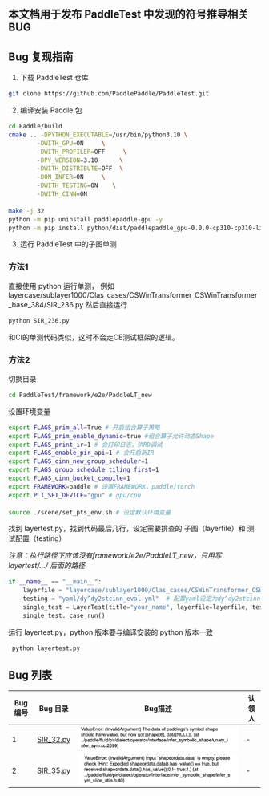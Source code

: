 ## 本文档用于发布 PaddleTest 中发现的符号推导相关 BUG

## Bug 复现指南

1. 下载 PaddleTest 仓库
``` bash
git clone https://github.com/PaddlePaddle/PaddleTest.git
```

2. 编译安装 Paddle 包
``` bash
cd Paddle/build
cmake .. -DPYTHON_EXECUTABLE=/usr/bin/python3.10 \
        -DWITH_GPU=ON     \
        -DWITH_PROFILER=OFF     \
        -DPY_VERSION=3.10      \
        -DWITH_DISTRIBUTE=OFF  \
        -DON_INFER=ON     \
        -DWITH_TESTING=ON    \
        -DWITH_CINN=ON

make -j 32
python -m pip uninstall paddlepaddle-gpu -y
python -m pip install python/dist/paddlepaddle_gpu-0.0.0-cp310-cp310-linux_x86_64.whl
```
3. 运行 PaddleTest 中的子图单测
### 方法1
直接使用 python 运行单测，
例如layercase/sublayer1000/Clas_cases/CSWinTransformer_CSWinTransformer_base_384/SIR_236.py
然后直接运行 
``` bash
python SIR_236.py  
```
和CI的单测代码类似，这时不会走CE测试框架的逻辑。

### 方法2
切换目录
``` bash
cd PaddleTest/framework/e2e/PaddleLT_new
```

设置环境变量
``` bash
export FLAGS_prim_all=True # 开启组合算子策略
export FLAGS_prim_enable_dynamic=true #组合算子允许动态Shape
export FLAGS_print_ir=1 # 会打印日志，供RD调试
export FLAGS_enable_pir_api=1 # 会开启新IR
export FLAGS_cinn_new_group_scheduler=1
export FLAGS_group_schedule_tiling_first=1
export FLAGS_cinn_bucket_compile=1
export FRAMEWORK=paddle # 设置FRAMEWORK，paddle/torch
export PLT_SET_DEVICE="gpu" # gpu/cpu

source ./scene/set_pts_env.sh # 设定默认环境变量
```

找到 layertest.py，找到代码最后几行，设定需要排查的 子图（layerfile）和 测试配置（testing）

*注意：执行路径下应该没有framework/e2e/PaddleLT_new，只用写layertest/…/ 后面的路径*
``` python
if __name__ == "__main__":
    layerfile = "layercase/sublayer1000/Clas_cases/CSWinTransformer_CSWinTransformer_base_384/SIR_236.py" # 子图case路径
    testing = "yaml/dy^dy2stcinn_eval.yml"  # 配置yaml设定为dy^dy2stcinn_eval.yml即可
    single_test = LayerTest(title="your_name", layerfile=layerfile, testing=testing)
    single_test._case_run()
```

运行 layertest.py，python 版本要与编译安装的 python 版本一致
``` bash
 python layertest.py
```



## Bug 列表
|Bug 编号 |Bug 目录 | Bug描述 | 认领人 |
|---|---|---|---|
|1|[SIR_32.py](https://github.com/PaddlePaddle/PaddleTest/blob/develop/framework/e2e/PaddleLT_new/layercase/sublayer160/Seg_cases/isanet_isanet_resnet50_os8_cityscapes_769x769_80k/SIR_32.py)| ![Alt text](src/SIR_32_bug_info.png)| -|
| 2 | [SIR_35.py](https://github.com/PaddlePaddle/PaddleTest/blob/develop/framework/e2e/PaddleLT_new/layercase/sublayer160/Seg_cases/isanet_isanet_resnet50_os8_cityscapes_769x769_80k/SIR_35.py) | ![Alt text](src/SIR_35_bug_info.png)| -|
